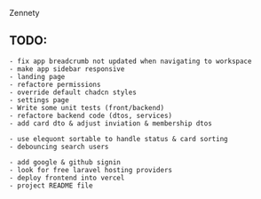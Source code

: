 Zennety

## TODO:

    - fix app breadcrumb not updated when navigating to workspace
    - make app sidebar responsive
    - landing page
    - refactore permissions
    - override default chadcn styles
    - settings page
    - Write some unit tests (front/backend)
    - refactore backend code (dtos, services)
    - add card dto & adjust inviation & membership dtos

    - use elequont sortable to handle status & card sorting
    - debouncing search users

    - add google & github signin
    - look for free laravel hosting providers
    - deploy frontend into vercel
    - project README file
